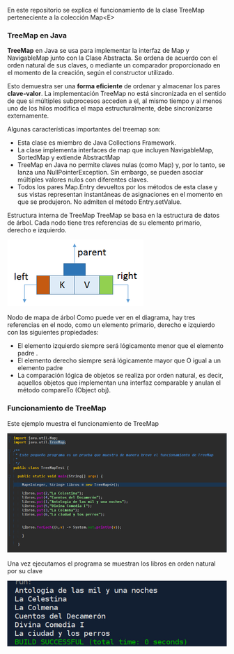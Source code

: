 
En este repositorio se explica el funcionamiento de la clase TreeMap perteneciente a la colección Map&lt;E>

### TreeMap en Java

**TreeMap** en Java se usa para implementar la interfaz de Map y NavigableMap junto con la Clase Abstracta. Se ordena de acuerdo con el orden natural de sus claves, o mediante un comparador proporcionado en el momento de la creación, según el constructor utilizado. 

Esto demuestra ser una **forma eficiente** de ordenar y almacenar los pares **clave-valor**.  La implementación TreeMap no está sincronizada en el sentido de que si múltiples subprocesos acceden a el, al mismo tiempo y al menos uno de los hilos modifica el mapa estructuralmente, debe sincronizarse externamente. 

Algunas características importantes del treemap son:

  - Esta clase es miembro de Java Collections Framework.
  - La clase implementa interfaces de map que incluyen NavigableMap, SortedMap y extiende AbstractMap
  - TreeMap en Java no permite claves nulas (como Map) y, por lo tanto, se lanza una NullPointerException. Sin embargo, se         pueden   asociar múltiples valores nulos con diferentes claves.
  - Todos los pares Map.Entry devueltos por los métodos de esta clase y sus vistas representan instantáneas de asignaciones en     el momento en que se produjeron. No admiten el método Entry.setValue.
  
Estructura interna de TreeMap
TreeMap se basa en la estructura de datos de árbol. Cada nodo tiene tres referencias de su elemento primario, derecho e izquierdo. 

![](treemapnode.png)

Nodo de mapa de árbol
Como puede ver en el diagrama, hay tres referencias en el nodo, como un elemento primario, derecho e izquierdo con las siguientes propiedades:

- El elemento izquierdo siempre será lógicamente menor que el elemento padre .
- El elemento derecho siempre será lógicamente mayor que O igual a un elemento padre
- La comparación lógica de objetos se realiza por orden natural, es decir, aquellos objetos que implementan una interfaz       comparable y anulan el método compareTo (Object obj).

### Funcionamiento de TreeMap
Este ejemplo muestra el funcionamiento de TreeMap

![](C1.jpg)

Una vez ejecutamos el programa se muestran los libros en orden natural por su clave

![](C2.jpg)
